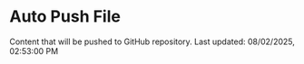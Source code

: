 # Auto Push File

Content that will be pushed to GitHub repository.
Last updated: 08/02/2025, 02:53:00 PM